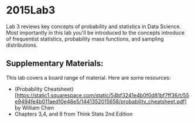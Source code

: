 # 2015Lab3

Lab 3 reviews key concepts of probability and statistics in Data Science. Most importantly in this lab you'll be introduced to the concepts introduce of frequentist statistics, probability mass functions, and sampling distributions.

## Supplementary Materials:
This lab covers a board range of material. Here are some resources:
- (Probability Cheatsheet)[https://static1.squarespace.com/static/54bf3241e4b0f0d81bf7ff36/t/55e9494fe4b011aed10e48e5/1441352015658/probability_cheatsheet.pdf] by William Chen
- Chapters 3,4, and 6 from Think Stats 2nd Edition